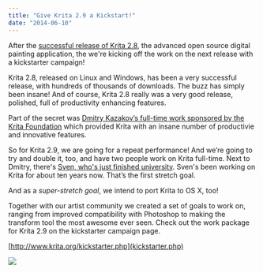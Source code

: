 ```yaml
---
title: "Give Krita 2.9 a Kickstart!"
date: "2014-06-10"
---
```


After the [successful release of Krita 2.8](http://krita.org/aboutkrita2.8_sm.pdf), the advanced open source digital painting application, the we're kicking off the work on the next release with a kickstarter campaign!

Krita 2.8, released on Linux and Windows, has been a very successful release, with hundreds of thousands of downloads. The buzz has simply been insane! And of course, Krita 2.8 really was a very good release, polished, full of productivity enhancing features.

Part of the secret was [Dmitry Kazakov’s full-time work sponsored by the Krita Foundation](http://dimula73.blogspot.nl/) which provided Krita with an insane number of productivie and innovative features.

So for Krita 2.9, we are going for a repeat performance! And we’re going to try and double it, too, and have two people work on Krita full-time. Next to Dmitry, there's [Sven, who's just finished university](http://slangkamp.wordpress.com). Sven's been working on Krita for about ten years now. That’s the first stretch goal.

And as a _super-stretch goal_, we intend to port Krita to OS X, too!

Together with our artist community we created a set of goals to work on, ranging from improved compatibility with Photoshop to making the transform tool the most awesome ever seen. Check out the work package for Krita 2.9 on the kickstarter campaign page.

[http://www.krita.org/kickstarter.php](kickstarter.php)

[![](../images/kickstarter.png)](kickstarter.php)
